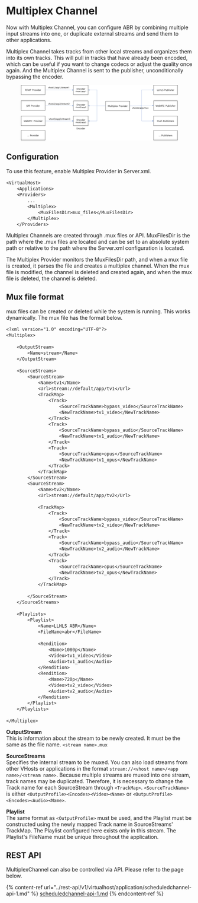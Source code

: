# Multiplex Channel

Now with Multiplex Channel, you can configure ABR by combining multiple input streams into one, or duplicate external streams and send them to other applications.

Multiplex Channel takes tracks from other local streams and organizes them into its own tracks. This will pull in tracks that have already been encoded, which can be useful if you want to change codecs or adjust the quality once again. And the Multiplex Channel is sent to the publisher, unconditionally bypassing the encoder.

<figure><img src="../.gitbook/assets/image (32).png" alt=""><figcaption></figcaption></figure>

## Configuration

To use this feature, enable Multiplex Provider in Server.xml.

```
<VirtualHost>
    <Applications>
	<Providers>
		...
		<Multiplex>
			<MuxFilesDir>mux_files</MuxFilesDir>
		</Multiplex>
	</Providers>
```

Multiplex Channels are created through .mux files or API. MuxFilesDir is the path where the .mux files are located and can be set to an absolute system path or relative to the path where the Server.xml configuration is located.

The Multiplex Provider monitors the MuxFilesDir path, and when a mux file is created, it parses the file and creates a multiplex channel. When the mux file is modified, the channel is deleted and created again, and when the mux file is deleted, the channel is deleted.

## Mux file format

mux files can be created or deleted while the system is running. This works dynamically. The mux file has the format below.&#x20;

```
<?xml version="1.0" encoding="UTF-8"?>
<Multiplex>
    
    <OutputStream>
        <Name>stream</Name>
    </OutputStream>

    <SourceStreams>
        <SourceStream>
            <Name>tv1</Name>
            <Url>stream://default/app/tv1</Url>
            <TrackMap>
                <Track>
                    <SourceTrackName>bypass_video</SourceTrackName>
                    <NewTrackName>tv1_video</NewTrackName>
                </Track>
                <Track>
                    <SourceTrackName>bypass_audio</SourceTrackName>
                    <NewTrackName>tv1_audio</NewTrackName>
                </Track>
                <Track>
                    <SourceTrackName>opus</SourceTrackName>
                    <NewTrackName>tv1_opus</NewTrackName>
                </Track>
            </TrackMap>
        </SourceStream>
        <SourceStream>
            <Name>tv2</Name>
            <Url>stream://default/app/tv2</Url>

            <TrackMap>
                <Track>
                    <SourceTrackName>bypass_video</SourceTrackName>
                    <NewTrackName>tv2_video</NewTrackName>
                </Track>
                <Track>
                    <SourceTrackName>bypass_audio</SourceTrackName>
                    <NewTrackName>tv2_audio</NewTrackName>
                </Track>
                <Track>
                    <SourceTrackName>opus</SourceTrackName>
                    <NewTrackName>tv2_opus</NewTrackName>
                </Track>
            </TrackMap>

        </SourceStream>
    </SourceStreams>
    
    <Playlists>
        <Playlist>
            <Name>LLHLS ABR</Name>
            <FileName>abr</FileName>
            
            <Rendition>
                <Name>1080p</Name>
                <Video>tv1_video</Video>
                <Audio>tv1_audio</Audio>
            </Rendition>
            <Rendition>
                <Name>720p</Name>
                <Video>tv2_video</Video>
                <Audio>tv2_audio</Audio>
            </Rendition>
        </Playlist>
    </Playlists>
    
</Multiplex>
```

**OutputStream**\
This is information about the stream to be newly created. It must be the same as the file name. `<stream name>.mux`

**SourceStreams**\
Specifies the internal stream to be muxed. You can also load streams from other VHosts or applications in the format `stream://<vhost name>/<app name>/<stream name>`. Because multiple streams are muxed into one stream, track names may be duplicated. Therefore, it is necessary to change the Track name for each SourceStream through `<TrackMap>`. `<SourceTrackName>` is either `<OutputProfile><Encodes><Video><Name>` or `<OutputProfile><Encodes><Audio><Name>`.

**Playlist**\
The same format as `<OutputProfile>` must be used, and the Playlist must be constructed using the newly mapped Track name in SourceStreams' TrackMap. The Playlist configured here exists only in this stream. The Playlist's FileName must be unique throughout the application.

## REST API

MultiplexChannel can also be controlled via API. Please refer to the page below.&#x20;

{% content-ref url="../rest-api/v1/virtualhost/application/scheduledchannel-api-1.md" %}
[scheduledchannel-api-1.md](../rest-api/v1/virtualhost/application/scheduledchannel-api-1.md)
{% endcontent-ref %}
